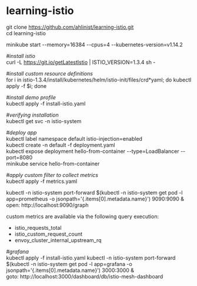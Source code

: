 # learning-istio

git clone https://github.com/ahlinist/learning-istio.git  
cd learning-istio

minikube start --memory=16384 --cpus=4 --kubernetes-version=v1.14.2

*\#install istio*  
curl -L https://git.io/getLatestIstio | ISTIO_VERSION=1.3.4 sh -

*\#install custom resource definitions*  
for i in istio-1.3.4/install/kubernetes/helm/istio-init/files/crd*yaml; do kubectl apply -f $i; done

*\#install demo profile*  
kubectl apply -f install-istio.yaml

*\#verifying installation*  
kubectl get svc -n istio-system

*\#deploy app*  
kubectl label namespace default istio-injection=enabled  
kubectl create -n default -f deployment.yaml  
kubectl expose deployment hello-from-container --type=LoadBalancer --port=8080  
minikube service hello-from-container  

*\#apply custom filter to collect metrics*  
kubectl apply -f metrics.yaml  

kubectl -n istio-system port-forward $(kubectl -n istio-system get pod -l app=prometheus -o jsonpath='{.items[0].metadata.name}') 9090:9090 &  
open: http://localhost:9090/graph  

custom metrics are available via the following query execution: 
- istio_requests_total
- istio_custom_request_count  
- envoy_cluster_internal_upstream_rq

*\#grafana*  
kubectl apply -f install-istio.yaml
kubectl -n istio-system port-forward $(kubectl -n istio-system get pod -l app=grafana -o jsonpath='{.items[0].metadata.name}') 3000:3000 &  
goto: http://localhost:3000/dashboard/db/istio-mesh-dashboard  
